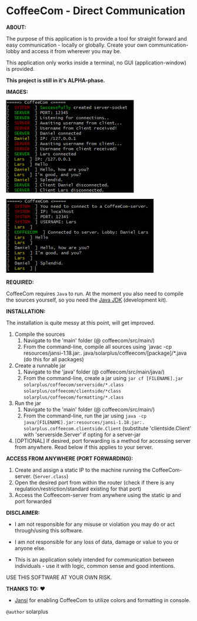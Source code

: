 # CoffeeCom - Direct Communication

**ABOUT:**

The purpose of this application is to provide a tool for straight forward and easy communication - locally or globally. Create your own communication-lobby and access it from wherever you may be.

This application only works inside a terminal, no GUI (application-window) is provided.

**This project is still in it's ALPHA-phase.**

**IMAGES:**

![Server-side](server_console.png "A peek in the console of the server")

![Client-side](client_console.png "A peek in the console of the client")

**REQUIRED:**

CoffeeCom requires `Java` to run. At the moment you also need to compile the sources yourself, so you need the [Java JDK](https://www.oracle.com/java/technologies/jdk8-downloads.html) (development kit).

**INSTALLATION:**

The installation is quite messy at this point, will get improved.
1.  Compile the sources
    1. Navigate to the 'main' folder (@ coffeecom/src/main/)
    2. From the command-line, compile all sources using `javac -cp resources/jansi-1.18.jar:. java/solarplus/coffeecom/[package]/*.java (do this for all packages)
2.  Create a runnable jar
    1. Navigate to the 'java' folder (@ coffeecom/src/main/java/)
    2. From the command-line, create a jar using `jar cf [FILENAME].jar solarplus/coffeecom/serverside/*.class solarplus/coffeecom/clientside/*class solarplus/coffeecom/formatting/*.class`
3.  Run the jar
    1. Navigate to the 'main' folder (@ coffeecom/src/main/)
    2. From the command-line, run the jar using `java -cp java/[FILENAME].jar:resources/jansi-1.18.jar:. solarplus.coffeecom.clientside.Client` (substitute 'clientside.Client' with 'serverside.Server' if opting for a server-jar
4.  [OPTIONAL] If desired, port forwarding is a method for accessing server from anywhere. Read below if this applies to your server.

**ACCESS FROM ANYWHERE (PORT FORWARDING):**

1.  Create and assign a static IP to the machine running the CoffeeCom-server. (`Server.class`)
2.  Open the desired port from within the router (check if there is any regulation/restriction/standard existing for that port)
3.  Access the Coffeecom-server from anywhere using the static ip and port forwarded

**DISCLAIMER:**

*  I am not responsible for any misuse or violation you may do or act through/using this software.

*  I am not responsible for any loss of data, damage or value to you or anyone else.

*  This is an application solely intended for communication between individuals - use it with logic, common sense and good intentions.

USE THIS SOFTWARE AT YOUR OWN RISK.

**THANKS TO:** ❤

* [Jansi](https://github.com/fusesource/jansi) for enabling CoffeeCom to utilize colors and formatting in console.


`@author` solarplus
